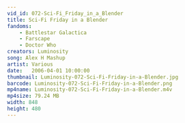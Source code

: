 ```yaml
---
vid_id: 072-Sci-Fi_Friday_in_a_Blender
title: Sci-Fi Friday in a Blender
fandoms:
    - Battlestar Galactica
    - Farscape
    - Doctor Who
creators: Luminosity
song: Alex H Mashup
artist: Various
date:   2006-04-01 10:00:00
thumbnail: Luminosity-072-Sci-Fi-Friday-in-a-Blender.jpg
barcode: Luminosity-072-Sci-Fi-Friday-in-a-Blender.png
mp4name: Luminosity-072-Sci-Fi-Friday-in-a-Blender.m4v
mp4size: 79.24 MB
width: 848
height: 480
---
```



  